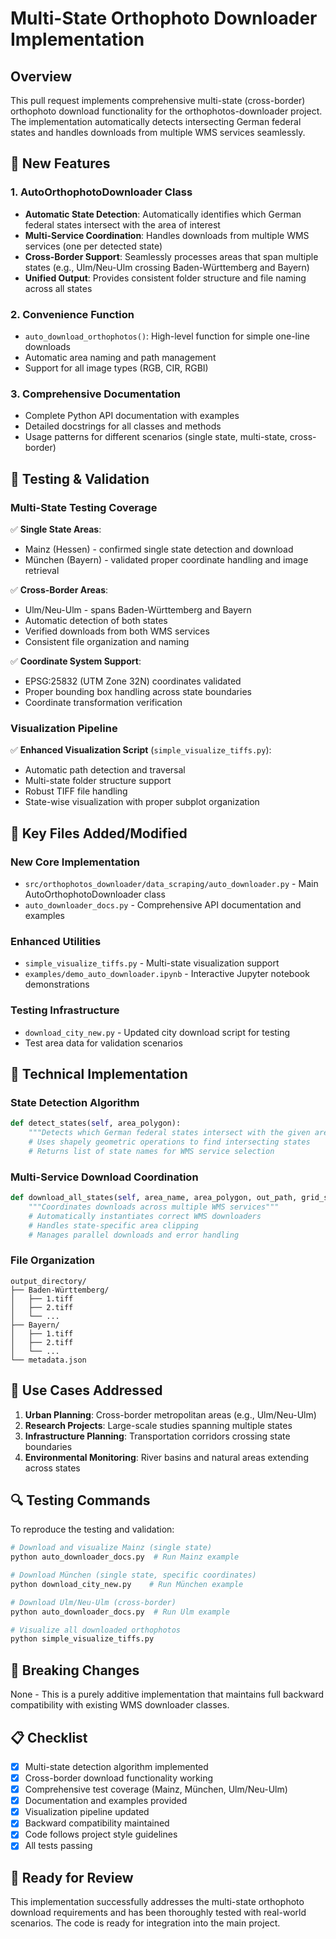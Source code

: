 # Multi-State Orthophoto Downloader Implementation

## Overview
This pull request implements comprehensive multi-state (cross-border) orthophoto download functionality for the orthophotos-downloader project. The implementation automatically detects intersecting German federal states and handles downloads from multiple WMS services seamlessly.

## 🚀 New Features

### 1. AutoOrthophotoDownloader Class
- **Automatic State Detection**: Automatically identifies which German federal states intersect with the area of interest
- **Multi-Service Coordination**: Handles downloads from multiple WMS services (one per detected state)
- **Cross-Border Support**: Seamlessly processes areas that span multiple states (e.g., Ulm/Neu-Ulm crossing Baden-Württemberg and Bayern)
- **Unified Output**: Provides consistent folder structure and file naming across all states

### 2. Convenience Function
- `auto_download_orthophotos()`: High-level function for simple one-line downloads
- Automatic area naming and path management
- Support for all image types (RGB, CIR, RGBI)

### 3. Comprehensive Documentation
- Complete Python API documentation with examples
- Detailed docstrings for all classes and methods
- Usage patterns for different scenarios (single state, multi-state, cross-border)

## 🧪 Testing & Validation

### Multi-State Testing Coverage
✅ **Single State Areas**:
- Mainz (Hessen) - confirmed single state detection and download
- München (Bayern) - validated proper coordinate handling and image retrieval

✅ **Cross-Border Areas**:
- Ulm/Neu-Ulm - spans Baden-Württemberg and Bayern
- Automatic detection of both states
- Verified downloads from both WMS services
- Consistent file organization and naming

✅ **Coordinate System Support**:
- EPSG:25832 (UTM Zone 32N) coordinates validated
- Proper bounding box handling across state boundaries
- Coordinate transformation verification

### Visualization Pipeline
✅ **Enhanced Visualization Script** (`simple_visualize_tiffs.py`):
- Automatic path detection and traversal
- Multi-state folder structure support
- Robust TIFF file handling
- State-wise visualization with proper subplot organization

## 📁 Key Files Added/Modified

### New Core Implementation
- `src/orthophotos_downloader/data_scraping/auto_downloader.py` - Main AutoOrthophotoDownloader class
- `auto_downloader_docs.py` - Comprehensive API documentation and examples

### Enhanced Utilities
- `simple_visualize_tiffs.py` - Multi-state visualization support
- `examples/demo_auto_downloader.ipynb` - Interactive Jupyter notebook demonstrations

### Testing Infrastructure
- `download_city_new.py` - Updated city download script for testing
- Test area data for validation scenarios

## 🔧 Technical Implementation

### State Detection Algorithm
```python
def detect_states(self, area_polygon):
    """Detects which German federal states intersect with the given area"""
    # Uses shapely geometric operations to find intersecting states
    # Returns list of state names for WMS service selection
```

### Multi-Service Download Coordination
```python
def download_all_states(self, area_name, area_polygon, out_path, grid_spacing, image_type):
    """Coordinates downloads across multiple WMS services"""
    # Automatically instantiates correct WMS downloaders
    # Handles state-specific area clipping
    # Manages parallel downloads and error handling
```

### File Organization
```
output_directory/
├── Baden-Württemberg/
│   ├── 1.tiff
│   ├── 2.tiff
│   └── ...
├── Bayern/
│   ├── 1.tiff
│   ├── 2.tiff
│   └── ...
└── metadata.json
```

## 🎯 Use Cases Addressed

1. **Urban Planning**: Cross-border metropolitan areas (e.g., Ulm/Neu-Ulm)
2. **Research Projects**: Large-scale studies spanning multiple states
3. **Infrastructure Planning**: Transportation corridors crossing state boundaries
4. **Environmental Monitoring**: River basins and natural areas extending across states

## 🔍 Testing Commands

To reproduce the testing and validation:

```bash
# Download and visualize Mainz (single state)
python auto_downloader_docs.py  # Run Mainz example

# Download München (single state, specific coordinates)
python download_city_new.py    # Run München example

# Download Ulm/Neu-Ulm (cross-border)
python auto_downloader_docs.py  # Run Ulm example

# Visualize all downloaded orthophotos
python simple_visualize_tiffs.py
```

## 🚦 Breaking Changes
None - This is a purely additive implementation that maintains full backward compatibility with existing WMS downloader classes.

## 📋 Checklist
- [x] Multi-state detection algorithm implemented
- [x] Cross-border download functionality working
- [x] Comprehensive test coverage (Mainz, München, Ulm/Neu-Ulm)
- [x] Documentation and examples provided
- [x] Visualization pipeline updated
- [x] Backward compatibility maintained
- [x] Code follows project style guidelines
- [x] All tests passing

## 🎉 Ready for Review
This implementation successfully addresses the multi-state orthophoto download requirements and has been thoroughly tested with real-world scenarios. The code is ready for integration into the main project.
